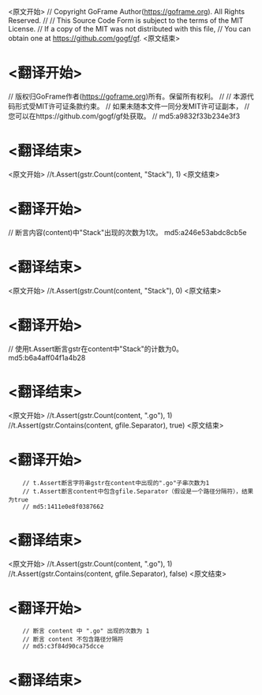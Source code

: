 
<原文开始>
// Copyright GoFrame Author(https://goframe.org). All Rights Reserved.
//
// This Source Code Form is subject to the terms of the MIT License.
// If a copy of the MIT was not distributed with this file,
// You can obtain one at https://github.com/gogf/gf.
<原文结束>

# <翻译开始>
// 版权归GoFrame作者(https://goframe.org)所有。保留所有权利。
//
// 本源代码形式受MIT许可证条款约束。
// 如果未随本文件一同分发MIT许可证副本，
// 您可以在https://github.com/gogf/gf处获取。
// md5:a9832f33b234e3f3
# <翻译结束>


<原文开始>
//t.Assert(gstr.Count(content, "Stack"), 1)
<原文结束>

# <翻译开始>
// 断言内容(content)中"Stack"出现的次数为1次。 md5:a246e53abdc8cb5e
# <翻译结束>


<原文开始>
//t.Assert(gstr.Count(content, "Stack"), 0)
<原文结束>

# <翻译开始>
// 使用t.Assert断言gstr在content中"Stack"的计数为0。 md5:b6a4aff04f1a4b28
# <翻译结束>


<原文开始>
		//t.Assert(gstr.Count(content, ".go"), 1)
		//t.Assert(gstr.Contains(content, gfile.Separator), true)
<原文结束>

# <翻译开始>
		// t.Assert断言字符串gstr在content中出现的".go"子串次数为1
		// t.Assert断言content中包含gfile.Separator（假设是一个路径分隔符），结果为true
		// md5:1411e0e8f0387662
# <翻译结束>


<原文开始>
		//t.Assert(gstr.Count(content, ".go"), 1)
		//t.Assert(gstr.Contains(content, gfile.Separator), false)
<原文结束>

# <翻译开始>
		// 断言 content 中 ".go" 出现的次数为 1
		// 断言 content 不包含路径分隔符
		// md5:c3f84d90ca75dcce
# <翻译结束>

